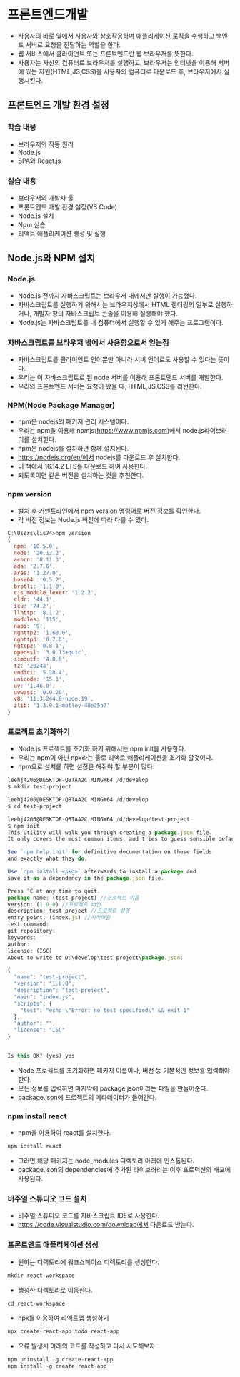 # 프론트엔드개발
- 사용자의 바로 앞에서 사용자와 상호작용하며 애플리케이션 로직을 수행하고 백엔드 서버로 요청을 전달하는 역할을 한다.
- 웹 서비스에서 클라이언트 또는 프론트엔드란 웹 브라우저를 뜻한다.
- 사용자는 자신의 컴퓨터로 브라우저를 실행하고, 브라우저는 인터넷을 이용해 서버에 있는 자원(HTML,JS,CSS)을 사용자의 컴퓨터로 다운로드 후, 브라우저에서 실행시킨다.

## 프론트엔드 개발 환경 설정
### 학습 내용
- 브라우저의 작동 원리
- Node.js
- SPA와 React.js

### 실습 내용
- 브라우저의 개발자 툴
- 프론트엔드 개발 환경 설정(VS Code)
- Node.js 설치
- Npm 실습
- 리액트 애플리케이션 생성 및 실행

## Node.js와 NPM 설치
### Node.js
- Node.js 전까지 자바스크립트는 브라우저 내에서만 실행이 가능했다.
- 자바스크립트를 실행하기 위해서는 브라우저상에서 HTML 렌더링의 일부로 실행하거나, 개발자 창의 자바스크립트 콘솔을 이용해 실행해야 했다.
- Node.js는 자바스크립트를 내 컴퓨터에서 실행할 수 있게 해주는 프로그램이다.

### 자바스크립트를 브라우저 밖에서 사용함으로서 얻는점
- 자바스크립트를 클라이언트 언어뿐만 아니라 서버 언어로도 사용할 수 있다는 뜻이다.
- 우리는 이 자바스크립트로 된 node 서버를 이용해 프론트엔드 서버를 개발한다.
- 우리의 프론트엔드 서버는 요청이 왔을 때, HTML,JS,CSS를 리턴한다.

### NPM(Node Package Manager)
- npm은 nodejs의 패키지 관리 시스템이다.
- 우리는 npm을 이용해 npmjs(https://www.npmjs.com)에서 node.js라이브러리를 설치한다.
- npm은 nodejs를 설치하면 함께 설치된다.
- https://nodejs.org/en/에서 nodejs를 다운로드 후 설치한다.
- 이 책에서 16.14.2 LTS를 다운로드 하여 사용한다.
- 되도록이면 같은 버전을 설치하는 것을 추천한다.

### npm version
- 설치 후 커맨트라인에서 npm version 명령어로 버전 정보를 확인한다.
- 각 버전 정보는 Node.js 버전에 따라 다를 수 있다.
```js
C:\Users\lis74>npm version
{
  npm: '10.5.0',
  node: '20.12.2',
  acorn: '8.11.3',
  ada: '2.7.6',
  ares: '1.27.0',
  base64: '0.5.2',
  brotli: '1.1.0',
  cjs_module_lexer: '1.2.2',
  cldr: '44.1',
  icu: '74.2',
  llhttp: '8.1.2',
  modules: '115',
  napi: '9',
  nghttp2: '1.60.0',
  nghttp3: '0.7.0',
  ngtcp2: '0.8.1',
  openssl: '3.0.13+quic',
  simdutf: '4.0.8',
  tz: '2024a',
  undici: '5.28.4',
  unicode: '15.1',
  uv: '1.46.0',
  uvwasi: '0.0.20',
  v8: '11.3.244.8-node.19',
  zlib: '1.3.0.1-motley-40e35a7'
}
```

### 프로젝트 초기화하기
- Node.js 프로젝트를 초기화 하기 위해서는 npm init을 사용한다.
- 우리는 npm이 아닌 npx라는 툴로 리액트 애플리케이션을 초기화 할것이다.
- npm으로 설치를 하면 설정을 해줘야 할 부분이 많다.

```js
leehj4206@DESKTOP-QBTAA2C MINGW64 /d/develop
$ mkdir test-project

leehj4206@DESKTOP-QBTAA2C MINGW64 /d/develop
$ cd test-project

leehj4206@DESKTOP-QBTAA2C MINGW64 /d/develop/test-project
$ npm init
This utility will walk you through creating a package.json file.
It only covers the most common items, and tries to guess sensible defaults.

See `npm help init` for definitive documentation on these fields
and exactly what they do.

Use `npm install <pkg>` afterwards to install a package and
save it as a dependency in the package.json file.

Press ^C at any time to quit.
package name: (test-project) //프로젝트 이름
version: (1.0.0) //프로젝트 버전
description: test-project //프로젝트 설명
entry point: (index.js) //시작파일
test command:
git repository:
keywords:
author:
license: (ISC)
About to write to D:\develop\test-project\package.json:

{
  "name": "test-project",
  "version": "1.0.0",
  "description": "test-project",
  "main": "index.js",
  "scripts": {
    "test": "echo \"Error: no test specified\" && exit 1"
  },
  "author": "",
  "license": "ISC"
}


Is this OK? (yes) yes
```
- Node 프로젝트를 초기화하면 패키지 이름이나, 버전 등 기본적인 정보를 입력해야 한다.
- 모든 정보를 입력하면 마지막에 package.json이라는 파일을 만들어준다.
- package.json에 프로젝트의 메타데이터가 들어간다.

### npm install react
- npm을 이용하여 react를 설치한다.
```js
npm install react
```
- 그러면 해당 패키지는 node_modules 디렉토리 아래에 인스톨된다.
- package.json의 dependencies에 추가된 라이브러리는 이후 프로덕션의 배포에 사용된다.

### 비주얼 스튜디오 코드 설치
- 비주얼 스튜디오 코드를 자바스크립트 IDE로 사용한다.
- https://code.visualstudio.com/download에서 다운로드 받는다.

### 프론트엔드 애플리케이션 생성
- 원하는 디렉토리에 워크스페이스 디렉토리를 생성한다.

```js
mkdir react-workspace
```
- 생성한 디렉토리로 이동한다.
```js
cd react-workspace
```
- npx를 이용하여 리액트앱 생성하기
```js
npx create-react-app todo-react-app
```
- 오류 발생시 아래의 코드를 작성하고 다시 시도해보자
```js
npm uninstall -g create-react-app
npm install -g create-react-app
```